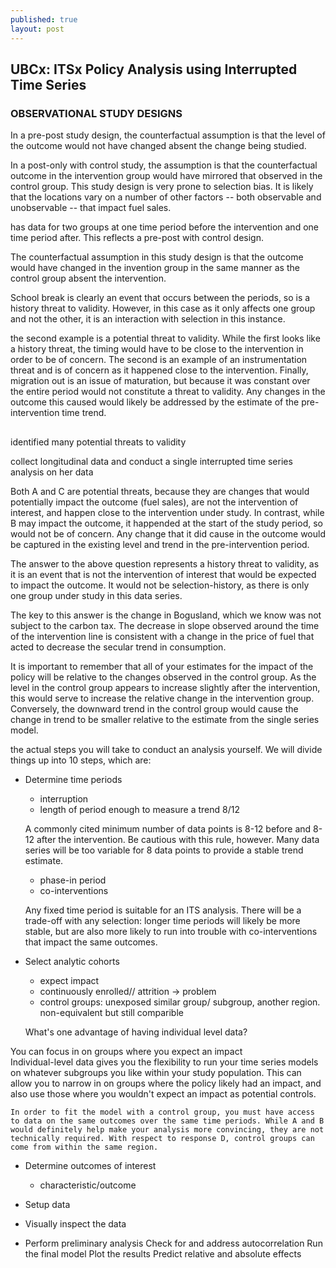 ```yaml
---
published: true
layout: post
---
```

## UBCx: ITSx Policy Analysis using Interrupted Time Series
### OBSERVATIONAL STUDY DESIGNS


In a pre-post study design, the counterfactual assumption is that the level of the outcome would not have changed absent the change being studied. 

In a post-only with control study, the assumption is that the counterfactual outcome in the intervention group would have mirrored that observed in the control group. This study design is very prone to selection bias. It is likely that the locations vary on a number of other factors -- both observable and unobservable -- that impact fuel sales.


has data for two groups at one time period before the intervention and one time period after. This reflects a pre-post with control design.


The counterfactual assumption in this study design is that the outcome would have changed in the invention group in the same manner as the control group absent the intervention.

School break is clearly an event that occurs between the periods, so is a history threat to validity. However, in this case as it only affects one group and not the other, it is an interaction with selection in this instance.

the second example is a potential threat to validity. While the first looks like a history threat, the timing would have to be close to the intervention in order to be of concern. The second is an example of an instrumentation threat and is of concern as it happened close to the intervention. Finally, migration out is an issue of maturation, but because it was constant over the entire period would not constitute a threat to validity. Any changes in the outcome this caused would likely be addressed by the estimate of the pre-intervention time trend.



##

identified many potential threats to validity

collect longitudinal data and conduct a single interrupted time series analysis on her data

Both A and C are potential threats, because they are changes that would potentially impact the outcome (fuel sales), are not the intervention of interest, and happen close to the intervention under study. In contrast, while B may impact the outcome, it happended at the start of the study period, so would not be of concern. Any change that it did cause in the outcome would be captured in the existing level and trend in the pre-intervention period.

The answer to the above question represents a history threat to validity, as it is an event that is not the intervention of interest that would be expected to impact the outcome. It would not be selection-history, as there is only one group under study in this data series.

The key to this answer is the change in Bogusland, which we know was not subject to the carbon tax. The decrease in slope observed around the time of the intervention line is consistent with a change in the price of fuel that acted to decrease the secular trend in consumption.


It is important to remember that all of your estimates for the impact of the policy will be relative to the changes observed in the control group. As the level in the control group appears to increase slightly after the intervention, this would serve to increase the relative change in the intervention group. Conversely, the downward trend in the control group would cause the change in trend to be smaller relative to the estimate from the single series model.


 the actual steps you will take to conduct an analysis yourself. We will divide things up into 10 steps, which are:

* Determine time periods
	* interruption 
    * length of period enough to measure a trend 8/12 
    
    A commonly cited minimum number of data points is 8-12 before and 8-12 after the intervention. Be cautious with this rule, however. Many data series will be too variable for 8 data points to provide a stable trend estimate.
    
    
    * phase-in period
    * co-interventions
    
    Any fixed time period is suitable for an ITS analysis. There will be a trade-off with any selection: longer time periods will likely be more stable, but are also more likely to run into trouble with co-interventions that impact the same outcomes.
    
    
    
* Select analytic cohorts
	* expect impact
    * continuously enrolled// attrition -> problem
    * control groups: unexposed similar group/ subgroup, another region. non-equivalent but still comparible
    
    What's one advantage of having individual level data?
        
You can focus in on groups where you expect an impact     
    Individual-level data gives you the flexibility to run your time series models on whatever subgroups you like within your study population. This can allow you to narrow in on groups where the policy likely had an impact, and also use those where you wouldn't expect an impact as potential controls.
    
    In order to fit the model with a control group, you must have access to data on the same outcomes over the same time periods. While A and B would definitely help make your analysis more convincing, they are not technically required. With respect to response D, control groups can come from within the same region.
    
    
* Determine outcomes of interest
	* characteristic/outcome 





* Setup data
* Visually inspect the data
* Perform preliminary analysis
Check for and address autocorrelation
Run the final model
Plot the results
Predict relative and absolute effects


